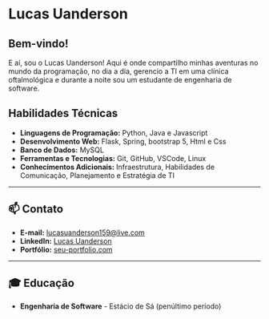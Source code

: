 # Lucas Uanderson 

## Bem-vindo!

E aí, sou o Lucas Uanderson! 
Aqui é onde compartilho minhas aventuras no mundo da programação, no dia a dia, gerencio a TI em uma clínica oftalmológica e durante a noite sou um estudante de engenharia de software.


## Habilidades Técnicas

- **Linguagens de Programação:** Python, Java e Javascript
- **Desenvolvimento Web:** Flask, Spring, bootstrap 5, Html e Css
- **Banco de Dados:** MySQL
- **Ferramentas e Tecnologias:** Git, GitHub, VSCode, Linux
- **Conhecimentos Adicionais:** Infraestrutura, Habilidades de Comunicação, Planejamento e Estratégia de TI

---

## 📫 Contato

- **E-mail:** lucasuanderson159@live.com
- **LinkedIn:** [Lucas Uanderson](https://www.linkedin.com/in/seu-usuario)
- **Portfólio:** [seu-portfolio.com](https://seu-portfolio.com)

---

## 🎓 Educação

- **Engenharia de Software** - Estácio de Sá (penúltimo período)






